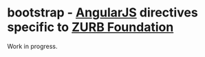 # bootstrap - [AngularJS](http://angularjs.org/) directives specific to [ZURB Foundation](http://foundation.zurb.com)

Work in progress.